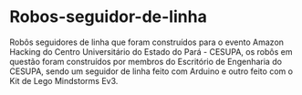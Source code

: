 # Robos-seguidor-de-linha
Robôs seguidores de linha que foram construídos para o evento Amazon Hacking do Centro Universitário do Estado do Pará - CESUPA, os robôs em questão foram construídos por membros do Escritório de Engenharia do CESUPA, sendo um seguidor de linha feito com Arduino e outro feito com o Kit de Lego Mindstorms Ev3.
